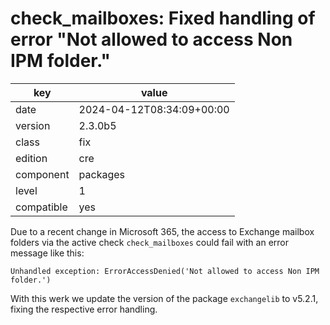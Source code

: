 [//]: # (werk v2)
# check_mailboxes: Fixed handling of error "Not allowed to access Non IPM folder."

key        | value
---------- | ---
date       | 2024-04-12T08:34:09+00:00
version    | 2.3.0b5
class      | fix
edition    | cre
component  | packages
level      | 1
compatible | yes

Due to a recent change in Microsoft 365, the access to Exchange mailbox folders via the active check `check_mailboxes` could fail with an error message like this:
```
Unhandled exception: ErrorAccessDenied('Not allowed to access Non IPM folder.')
```

With this werk we update the version of the package `exchangelib` to v5.2.1, fixing the respective error handling.
